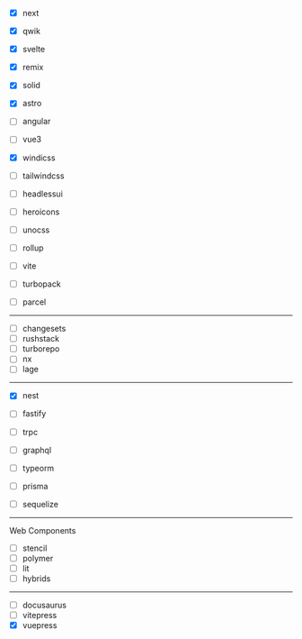 - [x] next
- [x] qwik
- [x] svelte
- [x] remix
- [x] solid
- [x] astro
- [ ] angular
- [ ] vue3

- [x] windicss
- [ ] tailwindcss
- [ ] headlessui
- [ ] heroicons
- [ ] unocss

- [ ] rollup
- [ ] vite
- [ ] turbopack
- [ ] parcel

---

- [ ] changesets
- [ ] rushstack
- [ ] turborepo
- [ ] nx
- [ ] lage

---

- [x] nest
- [ ] fastify
- [ ] trpc

- [ ] graphql
- [ ] typeorm
- [ ] prisma
- [ ] sequelize

---

Web Components

- [ ] stencil
- [ ] polymer
- [ ] lit
- [ ] hybrids

---

- [ ] docusaurus
- [ ] vitepress
- [x] vuepress
